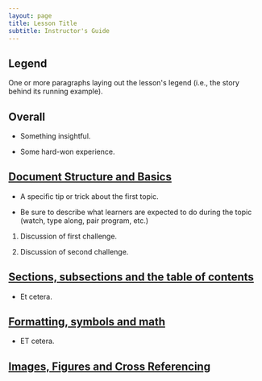 ```yaml
---
layout: page
title: Lesson Title
subtitle: Instructor's Guide
---
```

## Legend

One or more paragraphs laying out the lesson's legend (i.e., the story
behind its running example).

## Overall

*   Something insightful.

*   Some hard-won experience.

## [Document Structure and Basics](01-one.html)

*   A specific tip or trick about the first topic.

*   Be sure to describe what learners are expected to do during the topic
    (watch, type along, pair program, etc.)

1.  Discussion of first challenge.

2.  Discussion of second challenge.

## [Sections, subsections and the table of contents](02-two.html)

*   Et cetera.

## [Formatting, symbols and math](03-three.html)
*   ET cetera.

## [Images, Figures and Cross Referencing](04-four.html)

